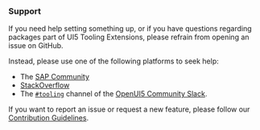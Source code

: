 ### Support

If you need help setting something up, or if you have questions regarding packages part of UI5 Tooling Extensions, please refrain from opening an issue on GitHub.

Instead, please use one of the following platforms to seek help:

* The [SAP Community](https://answers.sap.com/topics/ui5-tooling.html)
* [StackOverflow](http://stackoverflow.com/questions/tagged/ui5-tooling)
* The [`#tooling`](https://openui5.slack.com/archives/C0A7QFN6B) channel of the [OpenUI5 Community Slack](https://join.slack.com/t/openui5/shared_invite/zt-1q128gn3p-JeZTi9XCpPxW8kBohSgqnw).

If you want to report an issue or request a new feature, please follow our [Contribution Guidelines](https://github.com/SAP/ui5-tooling-extensions/blob/main/CONTRIBUTING.md#-feature-requests).
